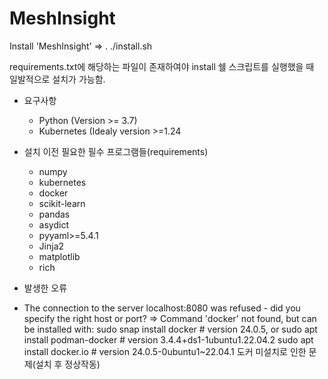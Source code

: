 # MeshInsight

Install 'MeshInsight'
=> . ./install.sh

requirements.txt에 해당하는 파일이 존재하여야 install 쉘 스크립트를 실행했을 때 일발적으로 설치가 가능함.

-   요구사항
    -   Python (Version >= 3.7)
    -   Kubernetes (Idealy version >=1.24
-   설치 이전 필요한 필수 프로그램들(requirements)

    -   numpy
    -   kubernetes
    -   docker
    -   scikit-learn
    -   pandas
    -   asydict
    -   pyyaml>=5.4.1
    -   Jinja2
    -   matplotlib
    -   rich

-   발생한 오류

*   The connection to the server localhost:8080 was refused - did you specify the right host or port?
    => Command 'docker' not found, but can be installed with:
    sudo snap install docker # version 24.0.5, or
    sudo apt install podman-docker # version 3.4.4+ds1-1ubuntu1.22.04.2
    sudo apt install docker.io # version 24.0.5-0ubuntu1~22.04.1
    도커 미설치로 인한 문제(설치 후 정상작동)
